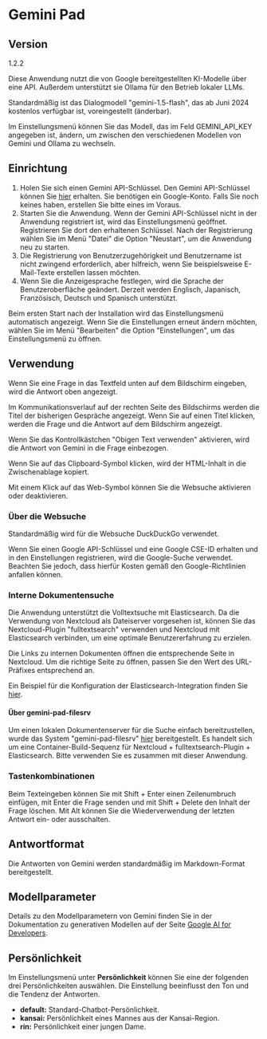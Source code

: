 # Gemini Pad

## Version
1.2.2

Diese Anwendung nutzt die von Google bereitgestellten KI-Modelle über eine API.
Außerdem unterstützt sie Ollama für den Betrieb lokaler LLMs.

Standardmäßig ist das Dialogmodell "gemini-1.5-flash", das ab Juni 2024 kostenlos verfügbar ist, voreingestellt (änderbar).

Im Einstellungsmenü können Sie das Modell, das im Feld GEMINI_API_KEY angegeben ist, ändern, um zwischen den verschiedenen Modellen von Gemini und Ollama zu wechseln.

## Einrichtung

1. Holen Sie sich einen Gemini API-Schlüssel.
   Den Gemini API-Schlüssel können Sie [hier](https://aistudio.google.com/app/prompts/new_freeform) erhalten.
   Sie benötigen ein Google-Konto. Falls Sie noch keines haben, erstellen Sie bitte eines im Voraus.
2. Starten Sie die Anwendung. Wenn der Gemini API-Schlüssel nicht in der Anwendung registriert ist, wird das Einstellungsmenü geöffnet. Registrieren Sie dort den erhaltenen Schlüssel.
   Nach der Registrierung wählen Sie im Menü "Datei" die Option "Neustart", um die Anwendung neu zu starten.
3. Die Registrierung von Benutzerzugehörigkeit und Benutzername ist nicht zwingend erforderlich, aber hilfreich, wenn Sie beispielsweise E-Mail-Texte erstellen lassen möchten.
4. Wenn Sie die Anzeigesprache festlegen, wird die Sprache der Benutzeroberfläche geändert. Derzeit werden Englisch, Japanisch, Französisch, Deutsch und Spanisch unterstützt.

Beim ersten Start nach der Installation wird das Einstellungsmenü automatisch angezeigt.
Wenn Sie die Einstellungen erneut ändern möchten, wählen Sie im Menü "Bearbeiten" die Option "Einstellungen", um das Einstellungsmenü zu öffnen.

## Verwendung

Wenn Sie eine Frage in das Textfeld unten auf dem Bildschirm eingeben, wird die Antwort oben angezeigt.

Im Kommunikationsverlauf auf der rechten Seite des Bildschirms werden die Titel der bisherigen Gespräche angezeigt. Wenn Sie auf einen Titel klicken, werden die Frage und die Antwort auf dem Bildschirm angezeigt.

Wenn Sie das Kontrollkästchen "Obigen Text verwenden" aktivieren, wird die Antwort von Gemini in die Frage einbezogen.

Wenn Sie auf das Clipboard-Symbol klicken, wird der HTML-Inhalt in die Zwischenablage kopiert.

Mit einem Klick auf das Web-Symbol können Sie die Websuche aktivieren oder deaktivieren.

### Über die Websuche

Standardmäßig wird für die Websuche DuckDuckGo verwendet.

Wenn Sie einen Google API-Schlüssel und eine Google CSE-ID erhalten und in den Einstellungen registrieren, wird die Google-Suche verwendet. Beachten Sie jedoch, dass hierfür Kosten gemäß den Google-Richtlinien anfallen können.

### Interne Dokumentensuche

Die Anwendung unterstützt die Volltextsuche mit Elasticsearch.
Da die Verwendung von Nextcloud als Dateiserver vorgesehen ist, können Sie das Nextcloud-Plugin "fulltextsearch" verwenden und Nextcloud mit Elasticsearch verbinden, um eine optimale Benutzererfahrung zu erzielen.

Die Links zu internen Dokumenten öffnen die entsprechende Seite in Nextcloud. Um die richtige Seite zu öffnen, passen Sie den Wert des URL-Präfixes entsprechend an.

Ein Beispiel für die Konfiguration der Elasticsearch-Integration finden Sie [hier](https://github.com/dtmoyaji/gemini-pad/wiki/Setting-for-Nextcloud---Elasticsearch-\(gemini%E2%80%90pad%E2%80%90filesrv\)).

#### Über gemini-pad-filesrv

Um einen lokalen Dokumentenserver für die Suche einfach bereitzustellen, wurde das System "gemini-pad-filesrv" [hier](https://github.com/dtmoyaji/gemini-pad-filesrv) bereitgestellt.
Es handelt sich um eine Container-Build-Sequenz für Nextcloud + fulltextsearch-Plugin + Elasticsearch.
Bitte verwenden Sie es zusammen mit dieser Anwendung.

### Tastenkombinationen

Beim Texteingeben können Sie mit Shift + Enter einen Zeilenumbruch einfügen, mit Enter die Frage senden und mit Shift + Delete den Inhalt der Frage löschen.
Mit Alt können Sie die Wiederverwendung der letzten Antwort ein- oder ausschalten.

## Antwortformat

Die Antworten von Gemini werden standardmäßig im Markdown-Format bereitgestellt.

## Modellparameter

Details zu den Modellparametern von Gemini finden Sie in der Dokumentation zu generativen Modellen auf der Seite [Google AI for Developers](https://ai.google.dev/gemini-api/docs/models/generative-models?hl=de&_gl=1*1fu959e*_up*MQ..*_ga*MTgyNTQxNDY0NC4xNzE0MDIxNDY3*_ga_P1DBVKWT6V*MTcxNDAyMTQ2Ny4xLjAuMTcxNDAyMTg1NC4wLjAuMA..).

## Persönlichkeit

Im Einstellungsmenü unter **Persönlichkeit** können Sie eine der folgenden drei Persönlichkeiten auswählen. Die Einstellung beeinflusst den Ton und die Tendenz der Antworten.

* **default:** Standard-Chatbot-Persönlichkeit.
* **kansai:** Persönlichkeit eines Mannes aus der Kansai-Region.
* **rin:** Persönlichkeit einer jungen Dame.
